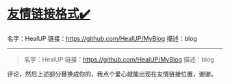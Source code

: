 # [友情链接格式✔️](https://github.com/HealUP/MyBlog/issues/7)

名字：HealUP
链接：https://github.com/HealUP/MyBlog
描述：blog

---

> 名字：HealUP 链接：https://github.com/HealUP/MyBlog 描述：blog


评论，然后上述部分替换成你的，我点个爱心就能出现在友情链接位置，谢谢。